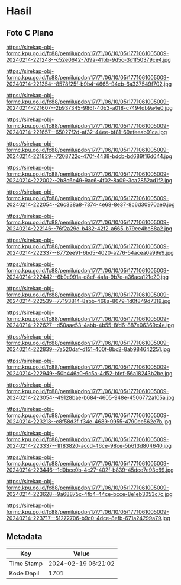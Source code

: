 # Hasil

## Foto C Plano

https://sirekap-obj-formc.kpu.go.id/fc88/pemilu/pdpr/17/71/06/10/05/1771061005009-20240214-221248--c52e0642-7d9a-41bb-9d5c-3d1f50379ce4.jpg

https://sirekap-obj-formc.kpu.go.id/fc88/pemilu/pdpr/17/71/06/10/05/1771061005009-20240214-221354--8578f25f-b9b4-4668-94eb-6a337549f702.jpg

https://sirekap-obj-formc.kpu.go.id/fc88/pemilu/pdpr/17/71/06/10/05/1771061005009-20240214-221607--2b937345-986f-40b3-a018-c7494db9a4e0.jpg

https://sirekap-obj-formc.kpu.go.id/fc88/pemilu/pdpr/17/71/06/10/05/1771061005009-20240214-221657--65027f2d-af32-44ee-bf81-69efeeab91ca.jpg

https://sirekap-obj-formc.kpu.go.id/fc88/pemilu/pdpr/17/71/06/10/05/1771061005009-20240214-221829--7208722c-470f-4488-bdcb-bd689f16d644.jpg

https://sirekap-obj-formc.kpu.go.id/fc88/pemilu/pdpr/17/71/06/10/05/1771061005009-20240214-222002--2b8c6e49-9ac6-4f02-8a09-3ca2852ad1f2.jpg

https://sirekap-obj-formc.kpu.go.id/fc88/pemilu/pdpr/17/71/06/10/05/1771061005009-20240214-222054--26c338a8-7374-4e68-8e37-8c6d30970ae0.jpg

https://sirekap-obj-formc.kpu.go.id/fc88/pemilu/pdpr/17/71/06/10/05/1771061005009-20240214-222146--76f2a29e-b482-42f2-a665-b79ee4be88a2.jpg

https://sirekap-obj-formc.kpu.go.id/fc88/pemilu/pdpr/17/71/06/10/05/1771061005009-20240214-222337--8772ee91-6bd5-4020-a276-54acea0a99e9.jpg

https://sirekap-obj-formc.kpu.go.id/fc88/pemilu/pdpr/17/71/06/10/05/1771061005009-20240214-222442--6b9e991a-d8ef-4afa-9b7e-a36aca121e20.jpg

https://sirekap-obj-formc.kpu.go.id/fc88/pemilu/pdpr/17/71/06/10/05/1771061005009-20240214-222539--77193814-8abb-468a-8079-1d0f849d7319.jpg

https://sirekap-obj-formc.kpu.go.id/fc88/pemilu/pdpr/17/71/06/10/05/1771061005009-20240214-222627--d50aae53-4abb-4b55-8fd6-887e06369c4e.jpg

https://sirekap-obj-formc.kpu.go.id/fc88/pemilu/pdpr/17/71/06/10/05/1771061005009-20240214-222839--7a520daf-d151-400f-8bc2-8ab984642251.jpg

https://sirekap-obj-formc.kpu.go.id/fc88/pemilu/pdpr/17/71/06/10/05/1771061005009-20240214-222949--50b446a0-6c5a-4d52-bfef-56a18243b2be.jpg

https://sirekap-obj-formc.kpu.go.id/fc88/pemilu/pdpr/17/71/06/10/05/1771061005009-20240214-223054--49128bae-b684-4605-948e-4506772a105a.jpg

https://sirekap-obj-formc.kpu.go.id/fc88/pemilu/pdpr/17/71/06/10/05/1771061005009-20240214-223218--c8f58d3f-f34e-4689-9955-4790ee562e7b.jpg

https://sirekap-obj-formc.kpu.go.id/fc88/pemilu/pdpr/17/71/06/10/05/1771061005009-20240214-223337--1ff83820-accd-46ce-98ce-5b613d804640.jpg

https://sirekap-obj-formc.kpu.go.id/fc88/pemilu/pdpr/17/71/06/10/05/1771061005009-20240214-223446--1d0bce0b-4c27-402f-b839-45dce7e93c69.jpg

https://sirekap-obj-formc.kpu.go.id/fc88/pemilu/pdpr/17/71/06/10/05/1771061005009-20240214-223628--9a68875c-4fb4-44ce-bcce-8e1eb3053c7c.jpg

https://sirekap-obj-formc.kpu.go.id/fc88/pemilu/pdpr/17/71/06/10/05/1771061005009-20240214-223717--51272706-b9c0-4dce-8efb-671a24299a79.jpg


## Metadata

| Key        | Value               |
| ---------- | ------------------- |
| Time Stamp | 2024-02-19 06:21:02 |
| Kode Dapil | 1701                |



